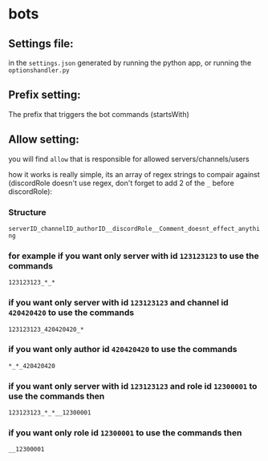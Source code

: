 


# bots



## Settings file:
in the `settings.json` generated by running the python app, or running the `optionshandler.py`

## Prefix setting:
The prefix that triggers the bot commands (startsWith)

## Allow setting:
you will find `allow` that is responsible for allowed servers/channels/users

how it works is really simple, its an array of regex strings to compair against (discordRole doesn't use regex, don't forget to add 2 of the `_` before discordRole):

### Structure
`serverID_channelID_authorID__discordRole__Comment_doesnt_effect_anything`

### for example if you want only server with id `123123123` to use the commands
`123123123_*_*`

### if you want only server with id `123123123` and channel id `420420420` to use the commands
`123123123_420420420_*`

### if you want only author id `420420420` to use the commands
`*_*_420420420`

### if you want only server with id `123123123` and role id `12300001` to use the commands then 
`123123123_*_*__12300001`

### if you want only role id `12300001` to use the commands then 
`__12300001`